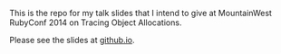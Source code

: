 This is the repo for my talk slides that I intend to give at MountainWest
RubyConf 2014 on Tracing Object Allocations.

Please see the slides at [github.io](http://srawlins.github.io/reveal-mwrc14).
